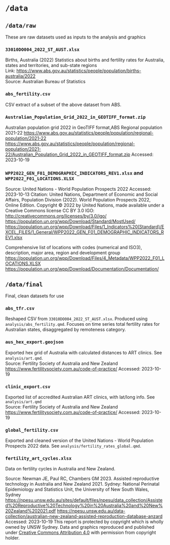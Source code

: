 # `/data`
 
## `/data/raw`  

These are raw datasets used as inputs to the analysis and graphics  

### `33010DO004_2022_ST_AUST.xlsx`  

Births, Australia (2022)
Statistics about births and fertility rates for Australia, states and territories, and sub-state regions  
Link: https://www.abs.gov.au/statistics/people/population/births-australia/2022    
Source: Australian Bureau of Statistics  

### `abs_fertility.csv`  

CSV extract of a subset of the above dataset from ABS.  

### `Australian_Population_Grid_2022_in_GEOTIFF_format.zip`

Australian population grid 2022 in GeoTIFF format,ABS Regional population 2021-22
https://www.abs.gov.au/statistics/people/population/regional-population/2021-22 
https://www.abs.gov.au/statistics/people/population/regional-population/2021-22/Australian_Population_Grid_2022_in_GEOTIFF_format.zip
Accessed: 2023-10-19  

### `WPP2022_GEN_F01_DEMOGRAPHIC_INDICATORS_REV1.xlsx` and `WPP2022_F01_LOCATIONS.XLSX`

Source: United Nations - World Population Prospects 2022
Accessed: 2023-10-13
Citation: United Nations, Department of Economic and Social Affairs, Population Division (2022). World Population Prospects 2022, Online Edition.
Copyright © 2022 by United Nations, made available under a Creative Commons license CC BY 3.0  IGO: http://creativecommons.org/licenses/by/3.0/igo/
https://population.un.org/wpp/Download/Standard/MostUsed/
https://population.un.org/wpp/Download/Files/1_Indicators%20(Standard)/EXCEL_FILES/1_General/WPP2022_GEN_F01_DEMOGRAPHIC_INDICATORS_REV1.xlsx

Comprehensive list of locations with codes (numerical and ISO3), description, major area, region and development group
https://population.un.org/wpp/Download/Files/4_Metadata/WPP2022_F01_LOCATIONS.XLSX
https://population.un.org/wpp/Download/Documentation/Documentation/


## `/data/final`  

Final, clean datasets for use  

### `abs_tfr.csv`  

Reshaped CSV from `33010DO004_2022_ST_AUST.xlsx`. Produced using `analysis/abs_fertility.qmd`.  Focuses on time series total fertility rates for Australian states, disaggregated by remoteness category.  

### `aus_hex_export.geojson`  

Exported hex grid of Australia with calculated distances to ART clinics. See `analysis/art.qmd`.  
Source: Fertility Society of Australia and New Zealand
https://www.fertilitysociety.com.au/code-of-practice/
Accessed: 2023-10-19  

### `clinic_export.csv`  

Exported list of accredited Australian ART clinics, with lat/long info. See `analysis/art.qmd`  
Source: Fertility Society of Australia and New Zealand
https://www.fertilitysociety.com.au/code-of-practice/
Accessed: 2023-10-19

### `global_fertility.csv`

Exported and cleaned version of the United Nations - World Population Prospects 2022 data. See `analysis/fertility_rates_global.qmd`.  

### `fertility_art_cycles.xlsx`

Data on fertility cycles in Australia and New Zealand. 

Source: 
Newman JE, Paul RC, Chambers GM 2023. Assisted reproductive technology in Australia and New
Zealand 2021. Sydney: National Perinatal Epidemiology and Statistics Unit, the University of New
South Wales, Sydney
https://npesu.unsw.edu.au/sites/default/files/npesu/data_collection/Assisted%20Reproductive%20Technology%20in%20Australia%20and%20New%20Zealand%202021.pdf
https://npesu.unsw.edu.au/data-collection/australian-new-zealand-assisted-reproduction-database-anzard
Accessed: 2023-10-19
This report is protected by copyright which is wholly owned by UNSW Sydney.
Data and graphics reproduced and published under [Creative Commons Attribution 4.0](https://creativecommons.org/licenses/by/4.0) with permission from copyright holder. 